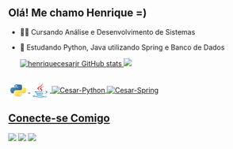 ## Olá! Me chamo Henrique =)

<!-- - 🔭 I’m currently working on ... -->
- 👨‍🎓 Cursando Análise e Desenvolvimento de Sistemas
- 🌱 Estudando Python, Java utilizando Spring e Banco de Dados

  <!--![henriquecesarjr GitHub stats](https://github-readme-stats.vercel.app/api?username=henriquecesarjr&show_icons=true&theme=dark&count_private=true&)-->
  <div>
  <a href="https://github.com/henriquecesarjr">
  
  ![henriquecesarjr GitHub stats](https://github-readme-stats.vercel.app/api?username=henriquecesarjr&show_icons=true&theme=dark&count_private=true&)
  <img height="150em" src="https://github-readme-stats.vercel.app/api/top-langs/?username=henriquecesarjr&layout=compact&langs_count=7&theme=dracula"/>
</div>

<div style="display: inline_block"><br>
  <img align="center" alt="Cesar-Python" height="30" width="40" src="https://raw.githubusercontent.com/devicons/devicon/master/icons/python/python-original.svg">
  <img align="center" alt="Cesar-Java" height="30" width="40" src="https://raw.githubusercontent.com/devicons/devicon/master/icons/java/java-original.svg">
  <img align="center" alt="Cesar-Python" height="40" width="50" src="https://cdn.jsdelivr.net/gh/devicons/devicon/icons/mysql/mysql-plain-wordmark.svg" />
  <img align="center" alt="Cesar-Spring" height="30" width="40" src="https://cdn.jsdelivr.net/gh/devicons/devicon/icons/spring/spring-original.svg" />
</div>
  
  ## Conecte-se Comigo
 
<div> 
  <a href="https://www.instagram.com/hcesarjcm/" target="_blank"><img src="https://img.shields.io/badge/-Instagram-%23E4405F?style=for-the-badge&logo=instagram&logoColor=white" target="_blank"></a>
  <a href = "mailto:contato@henriquecesarjrcm.com"><img src="https://img.shields.io/badge/-Email-%23333?style=for-the-badge&logo=gmail&logoColor=white" target="_blank"></a>
  <a href="https://www.linkedin.com/in/henrique-marques-376a50274/" target="_blank"><img src="https://img.shields.io/badge/-LinkedIn-%230077B5?style=for-the-badge&logo=linkedin&logoColor=white" target="_blank"></a>
</div>
